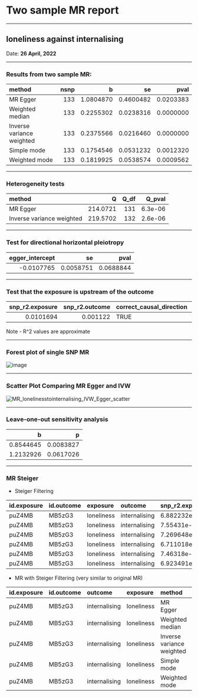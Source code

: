 

# Two sample MR report

---

## loneliness against internalising

Date: **26 April, 2022**

---

### Results from two sample MR:


|method                    | nsnp|         b|        se|      pval|
|:-------------------------|----:|---------:|---------:|---------:|
|MR Egger                  |  133| 1.0804870| 0.4600482| 0.0203383|
|Weighted median           |  133| 0.2255302| 0.0238316| 0.0000000|
|Inverse variance weighted |  133| 0.2375566| 0.0216460| 0.0000000|
|Simple mode               |  133| 0.1754546| 0.0531232| 0.0012320|
|Weighted mode             |  133| 0.1819925| 0.0538574| 0.0009562|

---

### Heterogeneity tests


|method                    |        Q| Q_df|  Q_pval|
|:-------------------------|--------:|----:|-------:|
|MR Egger                  | 214.0721|  131| 6.3e-06|
|Inverse variance weighted | 219.5702|  132| 2.6e-06|

--- 

### Test for directional horizontal pleiotropy


| egger_intercept|        se|      pval|
|---------------:|---------:|---------:|
|      -0.0107765| 0.0058751| 0.0688844|

--- 

### Test that the exposure is upstream of the outcome


| snp_r2.exposure| snp_r2.outcome|correct_causal_direction | steiger_pval|
|---------------:|--------------:|:------------------------|------------:|
|       0.0101694|       0.001122|TRUE                     |            0|

Note - R^2 values are approximate

---

### Forest plot of single SNP MR

![image](https://user-images.githubusercontent.com/68326791/165383133-a5b1fe04-f906-4d66-a1db-bfb077bc18f0.png)


---

### Scatter Plot Comparing MR Egger and IVW

![MR_lonelinesstointernalising_IVW_Egger_scatter](https://user-images.githubusercontent.com/68326791/165394642-509ca441-19cc-4cda-9aff-eca9cddafec1.png)

---

### Leave-one-out sensitivity analysis
|         b|         p|
|---------:|---------:|
| 0.8544645| 0.0083827|
| 1.2132926| 0.0617026|

---

### MR Steiger
- Steiger Filtering

|id.exposure |id.outcome |exposure   |outcome       |snp_r2.exposure |snp_r2.outcome |correct_causal_direction |steiger_pval |
|:-----------|:----------|:----------|:-------------|:---------------|:--------------|:------------------------|:------------|
|puZ4MB      |MB5zG3     |loneliness |internalising |6.882232e-05    |1.413843e-06   |TRUE                     |0.001305355  |
|puZ4MB      |MB5zG3     |loneliness |internalising |7.55431e-05     |3.600965e-06   |TRUE                     |0.002117355  |
|puZ4MB      |MB5zG3     |loneliness |internalising |7.269648e-05    |3.263003e-05   |TRUE                     |0.2030444    |
|puZ4MB      |MB5zG3     |loneliness |internalising |6.711018e-05    |1.50147e-06    |TRUE                     |0.001624853  |
|puZ4MB      |MB5zG3     |loneliness |internalising |7.46318e-05     |3.305729e-05   |TRUE                     |0.19119      |
|puZ4MB      |MB5zG3     |loneliness |internalising |6.923491e-05    |1.846996e-06   |TRUE                     |0.001637526  |

- MR with Steiger Filtering (very similar to original MR)

|id.exposure |id.outcome |outcome       |exposure   |method                    | nsnp|         b|        se|      pval|
|:-----------|:----------|:-------------|:----------|:-------------------------|----:|---------:|---------:|---------:|
|puZ4MB      |MB5zG3     |internalising |loneliness |MR Egger                  |  133| 1.0804870| 0.4600482| 0.0203383|
|puZ4MB      |MB5zG3     |internalising |loneliness |Weighted median           |  133| 0.2255302| 0.0239481| 0.0000000|
|puZ4MB      |MB5zG3     |internalising |loneliness |Inverse variance weighted |  133| 0.2375566| 0.0216460| 0.0000000|
|puZ4MB      |MB5zG3     |internalising |loneliness |Simple mode               |  133| 0.1754546| 0.0539756| 0.0014613|
|puZ4MB      |MB5zG3     |internalising |loneliness |Weighted mode             |  133| 0.1819925| 0.0530992| 0.0008130|
